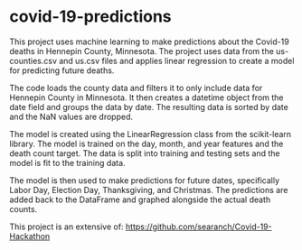 # covid-19-predictions

This project uses machine learning to make predictions about the Covid-19 deaths in Hennepin County, Minnesota. The project uses data from the us-counties.csv and us.csv files and applies linear regression to create a model for predicting future deaths.

The code loads the county data and filters it to only include data for Hennepin County in Minnesota. It then creates a datetime object from the date field and groups the data by date. The resulting data is sorted by date and the NaN values are dropped.

The model is created using the LinearRegression class from the scikit-learn library. The model is trained on the day, month, and year features and the death count target. The data is split into training and testing sets and the model is fit to the training data.

The model is then used to make predictions for future dates, specifically Labor Day, Election Day, Thanksgiving, and Christmas. The predictions are added back to the DataFrame and graphed alongside the actual death counts.

This project is an extensive of: https://github.com/searanch/Covid-19-Hackathon
